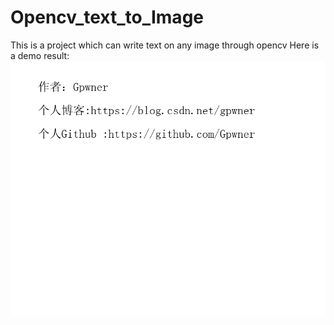 # Opencv_text_to_Image
This is a project which can write text on any image through opencv
Here is a demo result:
![image](https://github.com/Gpwner/Opencv_text_to_Image/blob/master/result.png)
